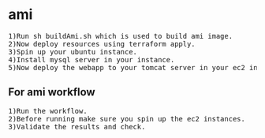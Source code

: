 # ami
<pre>
1)Run sh buildAmi.sh which is used to build ami image.
2)Now deploy resources using terraform apply.
3)Spin up your ubuntu instance.
4)Install mysql server in your instance.
5)Now deploy the webapp to your tomcat server in your ec2 instance. 
</pre>
## For ami workflow
<pre>
1)Run the workflow.
2)Before running make sure you spin up the ec2 instances.
3)Validate the results and check.
</pre>
